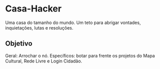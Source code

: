 # Casa-Hacker

Uma casa do tamanho do mundo. Um teto para abrigar vontades, inquietações, lutas e resoluções.

## Objetivo

Geral: Arrochar o nó.
Específicos: botar para frente os projetos do Mapa Cultural, Rede Livre e Login Cidadão.
